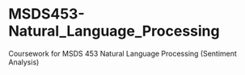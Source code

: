 # MSDS453-Natural_Language_Processing
Coursework for MSDS 453 Natural Language Processing (Sentiment Analysis)
